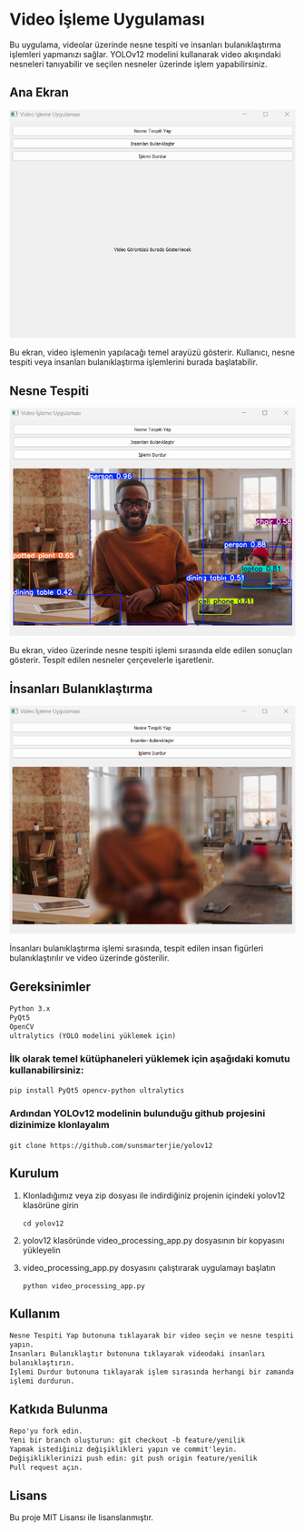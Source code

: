 # Video İşleme Uygulaması

Bu uygulama, videolar üzerinde nesne tespiti ve insanları bulanıklaştırma işlemleri yapmanızı sağlar. YOLOv12 modelini kullanarak video akışındaki nesneleri tanıyabilir ve seçilen nesneler üzerinde işlem yapabilirsiniz.


## Ana Ekran
<img src="assets/main_screen.png" alt="Ana Ekran" width="600"/>

Bu ekran, video işlemenin yapılacağı temel arayüzü gösterir. Kullanıcı, nesne tespiti veya insanları bulanıklaştırma işlemlerini burada başlatabilir.

## Nesne Tespiti
<img src="assets/object_detection_screen.png" alt="Nesne Tespiti" width="600"/>

Bu ekran, video üzerinde nesne tespiti işlemi sırasında elde edilen sonuçları gösterir. Tespit edilen nesneler çerçevelerle işaretlenir.

## İnsanları Bulanıklaştırma
<img src="assets/person_blurring_screen.png" alt="İnsanları Bulanıklaştırma" width="600"/>

İnsanları bulanıklaştırma işlemi sırasında, tespit edilen insan figürleri bulanıklaştırılır ve video üzerinde gösterilir.


## Gereksinimler

    Python 3.x
    PyQt5
    OpenCV
    ultralytics (YOLO modelini yüklemek için)



### İlk olarak temel kütüphaneleri yüklemek için aşağıdaki komutu kullanabilirsiniz:

```pip install PyQt5 opencv-python ultralytics```

### Ardından YOLOv12 modelinin bulunduğu github projesini dizinimize klonlayalım

```git clone https://github.com/sunsmarterjie/yolov12```

## Kurulum

    
1. Klonladığımız veya zip dosyası ile indirdiğiniz projenin içindeki yolov12 klasörüne girin
    
    ```cd yolov12```

2. yolov12 klasöründe video_processing_app.py dosyasının bir kopyasını yükleyelin

3. video_processing_app.py dosyasını çalıştırarak uygulamayı başlatın
    
    ```python video_processing_app.py```

## Kullanım

    Nesne Tespiti Yap butonuna tıklayarak bir video seçin ve nesne tespiti yapın.
    İnsanları Bulanıklaştır butonuna tıklayarak videodaki insanları bulanıklaştırın.
    İşlemi Durdur butonuna tıklayarak işlem sırasında herhangi bir zamanda işlemi durdurun.

## Katkıda Bulunma

    Repo'yu fork edin.
    Yeni bir branch oluşturun: git checkout -b feature/yenilik
    Yapmak istediğiniz değişiklikleri yapın ve commit'leyin.
    Değişikliklerinizi push edin: git push origin feature/yenilik
    Pull request açın.

## Lisans

Bu proje MIT Lisansı ile lisanslanmıştır.